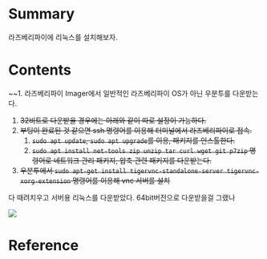 # Summary

라즈베리파이에 리눅스를 설치해보자.
# Contents

~~1. 라즈베리파이 Imager에서 일반적인 라즈베리파이 OS가 아닌 우분투를 다운받는다. 
1. ~~32비트로 다운받을 경우에는 아래와 같이 따로 설정이 가능하다.~~
2. ~~부팅이 완료된 것 같으면 ssh 명령어를 이용해 터미널에서 라즈베리파이로 접속.~~
	1. ~~`sudo apt update`, `sudo apt upgrade`를 이용, 패키지를 인스톨한다.~~
	2. ~~`sudo apt install net-tools zip unzip tar curl wget git p7zip` 명령어로 네트워크 관리 패키지, 압축 관련 패키지를 다운받는다.~~
3. ~~우분투에서 `sudo apt-get install tigervnc-standalone-server tigervnc-xorg-extension` 명령어를 이용해 vnc 서버를 설치~~

다 때려치우고 서버용 리눅스를 다운받았다. 64bit버전으로 다운받을걸 그랬나

![](https://i.imgur.com/hBD8lUI.png)

# Reference

